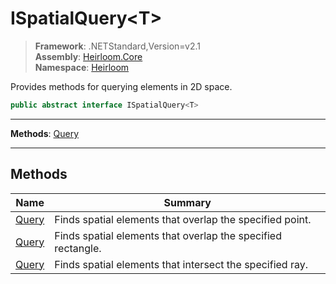 # ISpatialQuery\<T>

> **Framework**: .NETStandard,Version=v2.1  
> **Assembly**: [Heirloom.Core][0]  
> **Namespace**: [Heirloom][0]  

Provides methods for querying elements in 2D space.

```cs
public abstract interface ISpatialQuery<T>
```

--------------------------------------------------------------------------------

**Methods**: [Query][1]

--------------------------------------------------------------------------------

## Methods

| Name       | Summary                                                      |
|------------|--------------------------------------------------------------|
| [Query][1] | Finds spatial elements that overlap the specified point.     |
| [Query][1] | Finds spatial elements that overlap the specified rectangle. |
| [Query][1] | Finds spatial elements that intersect the specified ray.     |

[0]: ..\Heirloom.Core.md
[1]: Heirloom.ISpatialQuery[T].Query.md
